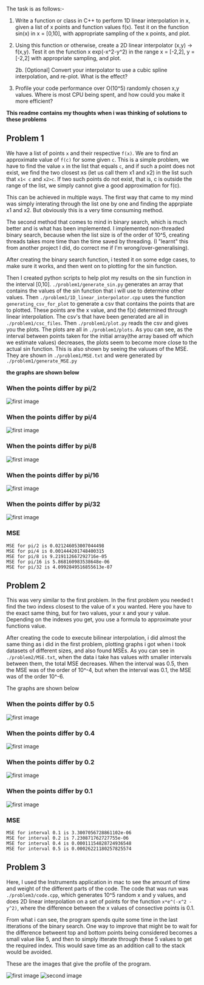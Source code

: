 The task is as follows:-
1. Write a function or class in C++ to perform 1D linear interpolation in x, given a list of x points and function values f(x).
   Test it on the function sin(x) in x = [0,10], with appropriate sampling of the x points, and plot.

2. Using this function or otherwise, create a 2D linear interpolator (x,y) -> f(x,y).
   Test it on the function x exp(-x^2-y^2) in the range x = [-2,2], y = [-2,2] with appropriate sampling, and plot.

    2b. [Optional] Convert your interpolator to use a cubic spline interpolation, and re-plot. What is the effect?

3. Profile your code performance over O(10^5) randomly chosen x,y values. Where
   is most CPU being spent, and how could you make it more efficient?

**This readme contains my thoughts when i was thinking of solutions to these problems**

## Problem 1

We have a list of points `x` and their respective `f(x)`. We are to find an approximate value of `f(c)` for some given `c`. This is a simple problem, we have to find the value `x` in the list that equals `c`, and if such a point does not exist, we find the two closest xs (let us call them x1 and x2) in the list such that `x1< c` and `x2>c`. If two such points do not exist, that is, c is outside the range of the list, we simply cannot give a good approximation for f(c).

This can be achieved in multiple ways. The first way that came to my mind was simply interating through the list one by one and finding the apprpiate x1 and x2. But obviously this is a very time consuming method.

The second method that comes to mind in binary search, which is much better and is what has been implemented. I implemented non-threaded binary search, because when the list size is of the order of 10^5, creating threads takes more time than the time saved by threading. (I "learnt" this from another project I did, do correct me if I'm wrong/over-generalising).

After creating the binary search function, i tested it on some edge cases, to make sure it works, and then went on to plotting for the sin function.

Then I created python scripts to help plot my results on the sin function in the interval [0,10]. `./problem1/generate_sin.py` generates an array that contains the values of the sin function that i will use to determine other values. Then `./problem1/1D_linear_interpolator.cpp` uses the function `generating_csv_for_plot` to generate a csv that contains the points that are to plotted. These points are the x value, and the f(x) determined through linear interpolation. The csv's that have been generated are all in `./problem1/csc_files`. Then `./problem1/plot.py` reads the csv and gives you the plots. The plots are all in `./problem1/plots`. As you can see, as the interval between points taken for the initial array(the array based off which we estimate values) decreases, the plots seem to become more close to the actual sin function. This is also shown by seeing the valuues of the MSE. They are shown in `./problem1/MSE.txt` and were generated by `./problem1/generate_MSE.py`

**the graphs are shown below**
### When the points differ by pi/2
![first image](./problem1/plots/freq_pi_by_2.png)

### When the points differ by pi/4
![first image](./problem1/plots/interval_pi_by_4.png)

### When the points differ by pi/8
![first image](./problem1/plots/interval_pi_by_8.png)

### When the points differ by pi/16
![first image](./problem1/plots/interval_pi_by_16.png)

### When the points differ by pi/32
![first image](./problem1/plots/interval_pi_by_32.png)

### MSE
```
MSE for pi/2 is 0.021246053007044498
MSE for pi/4 is 0.001444201748400315
MSE for pi/8 is 9.219112667292716e-05
MSE for pi/16 is 5.868160983538648e-06
MSE for pi/32 is 4.0992849516855613e-07
```

## Problem 2
This was very similar to the first problem. In the first problem you needed t find the two indexs closest to the value of x you wanted. Here you have to the exact same thing, but for two values, your x and your y value. Depending on the indexes you get, you use a formula to approximate your functions value.

After creating the code to execute bilinear interpolation, i did almost the same thing as i did in the first problem, plotting graphs i got when i took datasets of different sizes, and also found MSEs. As you can see in `./problem2/MSE.txt`, when the data i take has values with smaller intervals between them, the total MSE decreases. When the interval was 0.5, then the MSE was of the order of 10^-4, but when the interval was 0.1, the MSE was of the order 10^-6.


The graphs are shown below

### When the points differ by 0.5
![first image](./problem2/plots/interval_point_5.png)

### When the points differ by 0.4
![first image](./problem2/plots/interval_point_4.png)

### When the points differ by 0.2
![first image](./problem2/plots/interval_point_2.png)

### When the points differ by 0.1
![first image](./problem2/plots/interval_point_1.png)

### MSE
```
MSE for interval 0.1 is 3.3007056728861102e-06
MSE for interval 0.2 is 7.230871762727755e-06
MSE for interval 0.4 is 0.00011154828724936548
MSE for interval 0.5 is 0.00026221180257825574
```
## Problem 3

Here, I used the Instruments application in mac to see the amount of time and weight of the different parts of the code. The code that was run was `./problem3/code.cpp`, which generates 10^5 random x and y values, and does 2D linear interpolation on a set of points for the function `x*e^(-x^2 - y^2)`, where the difference between the x values of consective points is 0.1.

From what i can see, the program spends quite some time in the last itterations of the binary search. One way to improve that might be to wait for the difference betweent top and bottom points being considered becomes a small value like 5, and then to simply itterate through these 5 values to get the required index. This would save time as an addition call to the stack would be avoided.

These are the images that give the profile of the program.

![first image](./problem3/cpu_usage/cpu_usage1.png)
![second image](./problem3/cpu_usage/cpu_usage2.png)